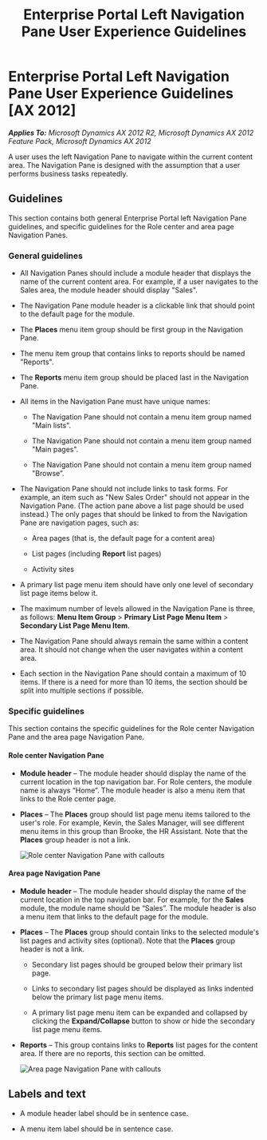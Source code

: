 ﻿---
title: Enterprise Portal Left Navigation Pane User Experience Guidelines
TOCTitle: Enterprise Portal Left Navigation Pane
ms:assetid: 1856cdd9-e298-4351-a245-0fb30d55c2da
ms:mtpsurl: https://msdn.microsoft.com/en-us/library/Gg886575(v=AX.60)
ms:contentKeyID: 35267943
ms.date: 11/07/2012
mtps_version: v=AX.60
---

# Enterprise Portal Left Navigation Pane User Experience Guidelines [AX 2012]


_**Applies To:** Microsoft Dynamics AX 2012 R2, Microsoft Dynamics AX 2012 Feature Pack, Microsoft Dynamics AX 2012_

A user uses the left Navigation Pane to navigate within the current content area. The Navigation Pane is designed with the assumption that a user performs business tasks repeatedly.

## Guidelines

This section contains both general Enterprise Portal left Navigation Pane guidelines, and specific guidelines for the Role center and area page Navigation Panes.

### General guidelines

  - All Navigation Panes should include a module header that displays the name of the current content area. For example, if a user navigates to the Sales area, the module header should display "Sales".

  - The Navigation Pane module header is a clickable link that should point to the default page for the module.

  - The **Places** menu item group should be first group in the Navigation Pane.

  - The menu item group that contains links to reports should be named "Reports".

  - The **Reports** menu item group should be placed last in the Navigation Pane.

  - All items in the Navigation Pane must have unique names:
    
      - The Navigation Pane should not contain a menu item group named "Main lists".
    
      - The Navigation Pane should not contain a menu item group named "Main pages".
    
      - The Navigation Pane should not contain a menu item group named "Browse”.

  - The Navigation Pane should not include links to task forms. For example, an item such as "New Sales Order" should not appear in the Navigation Pane. (The action pane above a list page should be used instead.) The only pages that should be linked to from the Navigation Pane are navigation pages, such as:
    
      - Area pages (that is, the default page for a content area)
    
      - List pages (including **Report** list pages)
    
      - Activity sites

  - A primary list page menu item should have only one level of secondary list page items below it.

  - The maximum number of levels allowed in the Navigation Pane is three, as follows: **Menu Item Group** \> **Primary List Page Menu Item** \> **Secondary List Page Menu Item**.

  - The Navigation Pane should always remain the same within a content area. It should not change when the user navigates within a content area.

  - Each section in the Navigation Pane should contain a maximum of 10 items. If there is a need for more than 10 items, the section should be split into multiple sections if possible.

### Specific guidelines

This section contains the specific guidelines for the Role center Navigation Pane and the area page Navigation Pane.

#### Role center Navigation Pane

  - **Module header** – The module header should display the name of the current location in the top navigation bar. For Role centers, the module name is always “Home”. The module header is also a menu item that links to the Role center page.

  - **Places** – The **Places** group should list page menu items tailored to the user's role. For example, Kevin, the Sales Manager, will see different menu items in this group than Brooke, the HR Assistant. Note that the **Places** group header is not a link.
    
    ![Role center Navigation Pane with callouts](images/Gg886575.EPLeftNavigationPane_01(AX.60).png "Role center Navigation Pane with callouts")

#### Area page Navigation Pane

  - **Module header** – The module header should display the name of the current location in the top navigation bar. For example, for the **Sales** module, the module name should be “Sales”. The module header is also a menu item that links to the default page for the module.

  - **Places** – The **Places** group should contain links to the selected module's list pages and activity sites (optional). Note that the **Places** group header is not a link.
    
      - Secondary list pages should be grouped below their primary list page.
    
      - Links to secondary list pages should be displayed as links indented below the primary list page menu items.
    
      - A primary list page menu item can be expanded and collapsed by clicking the **Expand/Collapse** button to show or hide the secondary list page menu items.

  - **Reports** – This group contains links to **Reports** list pages for the content area. If there are no reports, this section can be omitted.
    
    ![Area page Navigation Pane with callouts](images/Gg886575.EPLeftNavigationPane_02(AX.60).png "Area page Navigation Pane with callouts")

## Labels and text

  - A module header label should be in sentence case.

  - A menu item label should be in sentence case.

